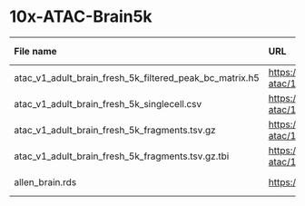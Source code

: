 # 10x-ATAC-Brain5k

| File name | URL | Access date | MD5SUM | Remark |
|:----------|:----|:------------|:-------|:-------|
|atac_v1_adult_brain_fresh_5k_filtered_peak_bc_matrix.h5|https://cf.10xgenomics.com/samples/cell-atac/1.1.0/atac_v1_adult_brain_fresh_5k/atac_v1_adult_brain_fresh_5k_filtered_peak_bc_matrix.h5|Feb 2, 2021|8749ddb90c0cc57f018a82576a1f243a|[10x website](https://support.10xgenomics.com/single-cell-atac/datasets/1.1.0/atac_v1_adult_brain_fresh_5k)|
|atac_v1_adult_brain_fresh_5k_singlecell.csv|https://cf.10xgenomics.com/samples/cell-atac/1.1.0/atac_v1_adult_brain_fresh_5k/atac_v1_adult_brain_fresh_5k_singlecell.csv|Feb 2, 2021|f9c5e1cd58cd0d07b53ba8755d362f43|[10x website](https://support.10xgenomics.com/single-cell-atac/datasets/1.1.0/atac_v1_adult_brain_fresh_5k)|
|atac_v1_adult_brain_fresh_5k_fragments.tsv.gz|https://cf.10xgenomics.com/samples/cell-atac/1.1.0/atac_v1_adult_brain_fresh_5k/atac_v1_adult_brain_fresh_5k_fragments.tsv.gz|Feb 2, 2021|b99ae56bf8a342da814131419fc3b8f8|[10x website](https://support.10xgenomics.com/single-cell-atac/datasets/1.1.0/atac_v1_adult_brain_fresh_5k)|
|atac_v1_adult_brain_fresh_5k_fragments.tsv.gz.tbi|https://cf.10xgenomics.com/samples/cell-atac/1.1.0/atac_v1_adult_brain_fresh_5k/atac_v1_adult_brain_fresh_5k_fragments.tsv.gz.tbi|Feb 2, 2021|089ab313205072e3fe1f6e2948895aef|[10x website](https://support.10xgenomics.com/single-cell-atac/datasets/1.1.0/atac_v1_adult_brain_fresh_5k)|
|allen_brain.rds|https://signac-objects.s3.amazonaws.com/allen_brain.rds|Feb 2, 2021|c6c434b16c6955427f67be4169ddcc38|[Signac vignette](https://satijalab.org/signac/articles/mouse_brain_vignette.html)|
